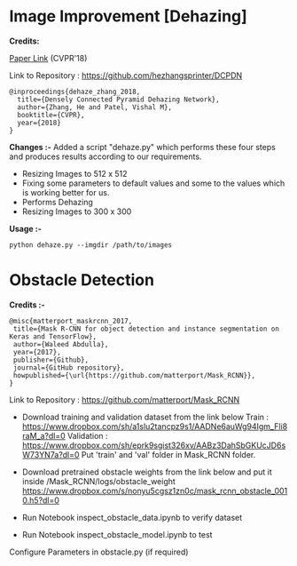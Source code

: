 # Image Improvement [Dehazing]

**Credits:**

[Paper Link](https://arxiv.org/abs/1803.08396) (CVPR'18)

Link to Repository : https://github.com/hezhangsprinter/DCPDN
```
@inproceedings{dehaze_zhang_2018,		
  title={Densely Connected Pyramid Dehazing Network},
  author={Zhang, He and Patel, Vishal M},
  booktitle={CVPR},
  year={2018}
} 
```

**Changes :-**
Added a script "dehaze.py" which performs these four steps and produces results according to our requirements.
* Resizing Images to 512 x 512
* Fixing some parameters to default values and some to the values which is working better for us.
* Performs Dehazing
* Resizing Images to 300 x 300

**Usage :-**
 ```
 python dehaze.py --imgdir /path/to/images
 ```
 
 # Obstacle Detection
 
 **Credits :-**
 
 ```
 @misc{matterport_maskrcnn_2017,
  title={Mask R-CNN for object detection and instance segmentation on Keras and TensorFlow},
  author={Waleed Abdulla},
  year={2017},
  publisher={Github},
  journal={GitHub repository},
  howpublished={\url{https://github.com/matterport/Mask_RCNN}},
}
```
Link to Repository : https://github.com/matterport/Mask_RCNN

* Download training and validation dataset from the link below
  Train : https://www.dropbox.com/sh/a1slu2tancpz9s1/AADNe6auWg94Igm_Fli8raM_a?dl=0
  Validation : https://www.dropbox.com/sh/eprk9sgist326xv/AABz3DahSbGKUcJD6sW73YN7a?dl=0
  Put 'train' and 'val' folder in Mask_RCNN folder.

* Download pretrained obstacle weights from the link below and put it inside /Mask_RCNN/logs/obstacle_weight
  https://www.dropbox.com/s/nonyu5cgsz1zn0c/mask_rcnn_obstacle_0010.h5?dl=0

* Run Notebook inspect_obstacle_data.ipynb to verify dataset

* Run Notebook inspect_obstacle_model.ipynb to test

Configure Parameters in obstacle.py (if required)
